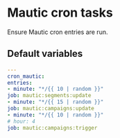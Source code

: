 # Mautic cron tasks
Ensure Mautic cron entries are run.
<!--ROLEVARS-->
## Default variables
```yaml
---
cron_mautic:
entries:
- minute: "*/{{ 10 | random }}"
job: mautic:segments:update
- minute: "*/{{ 15 | random }}"
job: mautic:campaigns:update
- minute: "*/{{ 10 | random }}"
# hour: 4
job: mautic:campaigns:trigger
```

<!--ENDROLEVARS-->

<!--TOC-->
<!--ENDTOC-->

